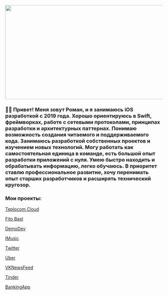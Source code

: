 
<!---
<div align="center">
  <img src="https://media.giphy.com/media/1GEATImIxEXVR79Dhk/giphy.gif" width="600" height="300"/>
</div>
-->

<div align="center">
  <img src="https://media.giphy.com/media/giKklFontfveZrNXjz/giphy.gif" width="600" height="300"/>
</div>


### :man_technologist: Привет! Меня зовут Роман, и я занимаюсь iOS разработкой с 2019 года. Хорошо ориентируюсь в Swift, фреймворках, работе с сетевыми протоколами, принципах разработки и архитектурных паттернах. Понимаю возможность создания читаемого и поддерживаемого кода. Занимаюсь разработкой собственных проектов и изучением новых технологий. Могу работать как самостоятельная единица в команде, есть большой опыт разработки приложений с нуля. Умею быстро находить и обрабатывать информацию, легко обучаюсь. В приоритет ставлю профессиональное развитие, хочу перенимать опыт старших разработчиков и расширять технический кругозор.
### Мои проекты:

[Teplocom Cloud](https://github.com/RomanElfimov/TeplocomCloud)

[Fito Bast](https://github.com/RomanElfimov/FitoBast)

[DemoDev](https://github.com/RomanElfimov/DemoDev)

[IMusic](https://github.com/RomanElfimov/IMusic)

[Twitter](https://github.com/RomanElfimov/Twitter)

[Uber](https://github.com/RomanElfimov/Uber)

[VKNewsFeed](https://github.com/RomanElfimov/VKNewsFeed)

[Tinder](https://github.com/RomanElfimov/Tinder)

[BankingApp](https://github.com/RomanElfimov/BankingApp)




<!---

[![Readme Card](https://github-readme-stats.vercel.app/api/pin/?username=RomanElfimov&repo=TeplocomCloud&theme=tokyonight)](https://github.com/RomanElfimov/TeplocomCloud)

[![Readme Card](https://github-readme-stats.vercel.app/api/pin/?username=RomanElfimov&repo=FitoBast&theme=tokyonight)](https://github.com/RomanElfimov/FitoBast)

[![Readme Card](https://github-readme-stats.vercel.app/api/pin/?username=RomanElfimov&repo=DemoDev&theme=tokyonight)](https://github.com/RomanElfimov/DemoDev)

[![Readme Card](https://github-readme-stats.vercel.app/api/pin/?username=RomanElfimov&repo=IMusic&theme=tokyonight)](https://github.com/RomanElfimov/IMusic)

[![Readme Card](https://github-readme-stats.vercel.app/api/pin/?username=RomanElfimov&repo=Twitter&theme=tokyonight)](https://github.com/RomanElfimov/Twitter)

[![Readme Card](https://github-readme-stats.vercel.app/api/pin/?username=RomanElfimov&repo=Uber&theme=tokyonight)](https://github.com/RomanElfimov/Uber)

[![Readme Card](https://github-readme-stats.vercel.app/api/pin/?username=RomanElfimov&repo=VKNewsFeed&theme=tokyonight)](https://github.com/RomanElfimov/VKNewsFeed)

[![Readme Card](https://github-readme-stats.vercel.app/api/pin/?username=RomanElfimov&repo=Tinder&theme=tokyonight)](https://github.com/RomanElfimov/Tinder)

[![Readme Card](https://github-readme-stats.vercel.app/api/pin/?username=RomanElfimov&repo=BankingApp&theme=tokyonight)](https://github.com/RomanElfimov/BankingApp)



-->
